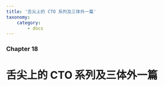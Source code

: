 ```yaml
---
title: '舌尖上的 CTO 系列及三体外一篇'
taxonomy:
    category:
        - docs
---
```


### Chapter 18

# 舌尖上的 CTO 系列及三体外一篇

